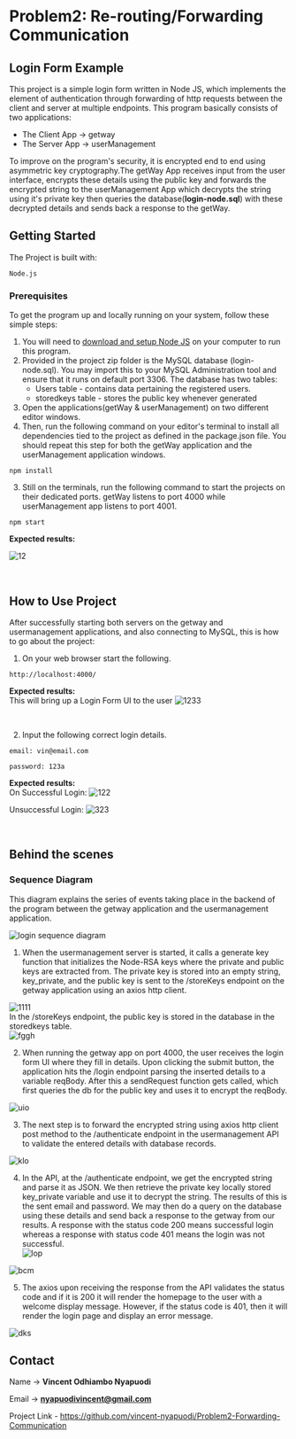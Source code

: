 # Problem2: Re-routing/Forwarding Communication
## Login Form Example
This project is a simple login form written in Node JS, which implements the element of authentication through forwarding of http requests between the client and server at multiple endpoints. This program basically consists of two applications:
  - The Client App -> getway
  - The Server App -> userManagement  
  
To improve on the program's security, it is encrypted end to end using asymmetric key cryptography.The getWay App receives input from the user interface, encrypts these details using the public key and forwards the encrypted string to the userManagement App which decrypts the string using it's private key then queries the database(**login-node.sql**) with these decrypted details and sends back a response to the getWay.

## Getting Started
The Project is built with: 
```
Node.js
```

### Prerequisites
To get the program up and locally running on your system, follow these simple steps:
1. You will need to [download and setup Node JS](https://nodejs.org/en/) on your computer to run this program.
2. Provided in the project zip folder is the MySQL database (login-node.sql). You may import this to your MySQL Administration tool and ensure that it runs on default port 3306. The database has two tables:
    - Users table - contains data pertaining the registered users.
    - storedkeys table - stores the public key whenever generated
3. Open the applications(getWay & userManagement) on two different editor windows.
4. Then, run the following command on your editor's terminal to install all dependencies tied to the project as defined in the package.json file. You should repeat this step for both the getWay application and the userManagement application windows.
```
npm install
```
3. Still on the terminals, run the following command to start the projects on their dedicated ports. getWay listens to port 4000 while userManagement app listens to port 4001.
```
npm start
```
**Expected results:**

![12](https://user-images.githubusercontent.com/65035748/150553405-d412675b-2e07-43c4-9384-0281f7be9320.png)

</br>

## How to Use Project
After successfully starting both servers on the getway and usermanagement applications, and also connecting to MySQL, this is how to go about the project:   
1. On your web browser start the following.
```
http://localhost:4000/
```
**Expected results:**   
  This will bring up a Login Form UI to the user
  ![1233](https://user-images.githubusercontent.com/65035748/150556619-71c6d494-8118-45f8-a83d-ad0bd01ac8c7.png)

</br>

2. Input the following correct login details.   
```
email: vin@email.com
```
```
password: 123a
```
**Expected results:**   
  On Successful Login: 
  ![122](https://user-images.githubusercontent.com/65035748/150558556-783939ec-9530-442c-9de5-b384c91372e0.png)
     
  Unsuccessful Login:
  ![323](https://user-images.githubusercontent.com/65035748/150559004-d11cc4e6-94b0-4512-bab1-822428d61e16.png)

</br>

## Behind the scenes
### Sequence Diagram
This diagram explains the series of events taking place in the backend of the program between the getway application and the usermanagement application.   

![login sequence diagram](https://user-images.githubusercontent.com/65035748/150589771-4e7e4168-2dfe-42d4-a026-c87ef12fc236.png)   


1. When the usermanagement server is started, it calls a generate key function that initializes the Node-RSA keys where the private and public keys are extracted from. The private key is stored into an empty string, key_private, and the public key is sent to the /storeKeys endpoint on the getway application using an axios http client.   
 
![1111](https://user-images.githubusercontent.com/65035748/150591179-af41a165-b9b1-4e70-b839-4049a7c8cc88.png)   
In the /storeKeys endpoint, the public key is stored in the database in the storedkeys table.   
![fggh](https://user-images.githubusercontent.com/65035748/150592055-c34e570c-1286-40b1-9c7f-c19b4164018d.png)   

2. When running the getway app on port 4000, the user receives the login form UI where they fill in details. Upon clicking the submit button, the application hits the /login endpoint parsing the inserted details to a variable reqBody. After this a sendRequest function gets called, which first queries the db for the public key and uses it to encrypt the reqBody.   

![uio](https://user-images.githubusercontent.com/65035748/150593035-92b3bda4-0ccd-4255-b220-97e10a6b01d6.png)   

3. The next step is to forward the encrypted string using axios http client post method to the /authenticate endpoint in the usermanagement API to validate the entered details with database records.   

![klo](https://user-images.githubusercontent.com/65035748/150593757-115910ae-9705-49ba-9f2a-6206aaa3543c.png)   

4. In the API, at the /authenticate endpoint, we get the encrypted string and parse it as JSON. We then retrieve the private key locally stored key_private variable and use it to decrypt the string. The results of this is the sent email and password. We may then do a query on the database using these details and send back a response to the getway from our results. A response with the status code 200 means successful login whereas a response with status code 401 means the login was not successful.   
![lop](https://user-images.githubusercontent.com/65035748/150594863-3b7f6cf2-b945-4673-ace4-ab03035c22a7.png)   

![bcm](https://user-images.githubusercontent.com/65035748/150595114-e9bd7bf4-58c6-434b-b2c9-80472b228e67.png)   

5. The axios upon receiving the response from the API validates the status code and if it is 200 it will render the homepage to the user with a welcome display message. However, if the status code is 401, then it will render the login page and display an error message.   

![dks](https://user-images.githubusercontent.com/65035748/150596010-c95d8a81-dab2-43dc-bdc6-42201982cdbf.png)


## Contact
Name -> **Vincent Odhiambo Nyapuodi**   

Email -> **nyapuodivincent@gmail.com**   

Project Link - https://github.com/vincent-nyapuodi/Problem2-Forwarding-Communication
